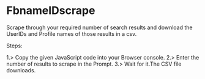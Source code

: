 FbnameIDscrape
==============

Scrape through your required number of search results and download 
the UserIDs and Profile names of those results in a csv.

Steps:

1.> Copy the given JavaScript code into your Browser console.
2.> Enter the number of results to scrape in the Prompt.
3.> Wait for it.The CSV file downloads.
